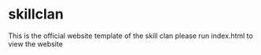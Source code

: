 # skillclan
This is the official website template of the skill clan 
please run index.html to view the website
